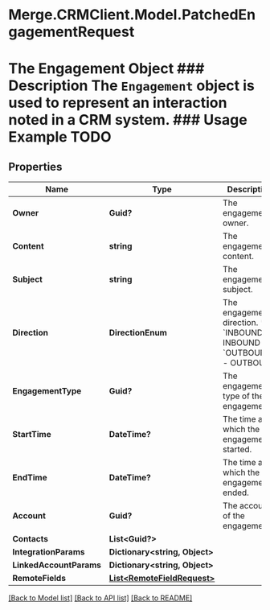 # Merge.CRMClient.Model.PatchedEngagementRequest
# The Engagement Object ### Description The `Engagement` object is used to represent an interaction noted in a CRM system. ### Usage Example TODO

## Properties

Name | Type | Description | Notes
------------ | ------------- | ------------- | -------------
**Owner** | **Guid?** | The engagement&#39;s owner. | [optional] 
**Content** | **string** | The engagement&#39;s content. | [optional] 
**Subject** | **string** | The engagement&#39;s subject. | [optional] 
**Direction** | **DirectionEnum** | The engagement&#39;s direction.  * &#x60;INBOUND&#x60; - INBOUND * &#x60;OUTBOUND&#x60; - OUTBOUND | [optional] 
**EngagementType** | **Guid?** | The engagement type of the engagement. | [optional] 
**StartTime** | **DateTime?** | The time at which the engagement started. | [optional] 
**EndTime** | **DateTime?** | The time at which the engagement ended. | [optional] 
**Account** | **Guid?** | The account of the engagement. | [optional] 
**Contacts** | **List&lt;Guid?&gt;** |  | [optional] 
**IntegrationParams** | **Dictionary&lt;string, Object&gt;** |  | [optional] 
**LinkedAccountParams** | **Dictionary&lt;string, Object&gt;** |  | [optional] 
**RemoteFields** | [**List&lt;RemoteFieldRequest&gt;**](RemoteFieldRequest.md) |  | [optional] 

[[Back to Model list]](../README.md#documentation-for-models) [[Back to API list]](../README.md#documentation-for-api-endpoints) [[Back to README]](../README.md)

